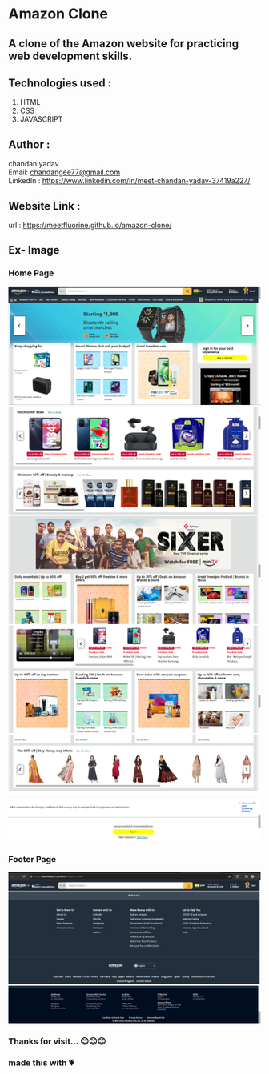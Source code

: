 # Amazon Clone

## A clone of the Amazon website for practicing web development skills.

## Technologies used :
   1. HTML
   2. CSS
   3. JAVASCRIPT

## Author :
   chandan yadav
   <br>
   Email: chandangee77@gmail.com
   <br>
   LinkedIn : https://www.linkedin.com/in/meet-chandan-yadav-37419a227/

## Website Link :
   url : https://meetfluorine.github.io/amazon-clone/

## Ex- Image
### Home Page
![Screenshot 2023-12-19 222803](https://github.com/MeetFluorine/amazon-clone/blob/main/assest/screenshot1.png)
![Screenshot 2023-12-19 220750](https://github.com/MeetFluorine/amazon-clone/blob/main/assest/screenshot2.png)
![Screenshot 2023-12-19 220838](https://github.com/MeetFluorine/amazon-clone/blob/main/assest/screenshot3.png)
![Screenshot 2023-12-19 220936](https://github.com/MeetFluorine/amazon-clone/blob/main/assest/screenshot4.png)
![Screenshot 2023-12-19 221028](https://github.com/MeetFluorine/amazon-clone/blob/main/assest/screenshot5.png)

### Footer Page
![Screenshot 2023-12-19 221108](https://github.com/MeetFluorine/amazon-clone/blob/main/assest/screenshot6.png)
![Screenshot 2023-12-19 221136](https://github.com/MeetFluorine/amazon-clone/blob/main/assest/screenshot7.png)


### Thanks for visit... 😊😊😊

### made this with 💗
